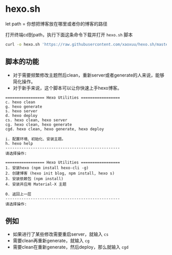 # hexo.sh


let path = 你想把博客放在哪里或者你的博客的路径

打开终端cd到path，执行下面这条命令下载并打开 `hexo.sh` 脚本

```bash
curl -o hexo.sh 'https://raw.githubusercontent.com/xaoxuu/hexo.sh/master/hexo.sh' && . hexo.sh
```


## 脚本的功能


- 对于需要频繁修改主题然后clean，重新server或者generate的人来说，能够简化操作。
- 对于新手来说，这个脚本可以让你快速上手hexo博客。

```
================= Hexo Utilities =================
c. hexo clean
g. hexo generate
s. hexo server
d. hexo deploy
cs. hexo clean, hexo server
cg. hexo clean, hexo generate
cgd. hexo clean, hexo generate, hexo deploy

i. 配置环境、初始化、安装主题。
h. hexo help
--------------------------------------------------
请选择操作: 
```

```
================= Hexo Utilities =================
1. 安装hexo (npm install hexo-cli -g)
2. 创建博客 (hexo init blog, npm install, hexo s)
3. 安装依赖包 (npm install)
4. 安装并应用 Material-X 主题

0. 返回上一层
--------------------------------------------------
请选择操作: 
```

## 例如

- 如果进行了某些修改需要重启server，就输入 `cs`
- 需要clean再重新generate，就输入 `cg`
- 需要clean在重新generate，然后deploy，那么就输入 `cgd`
